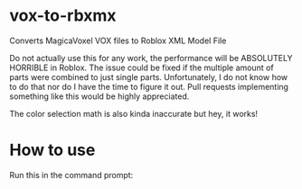 # vox-to-rbxmx
Converts MagicaVoxel VOX files to Roblox XML Model File

Do not actually use this for any work, the performance will be ABSOLUTELY HORRIBLE in Roblox. 
The issue could be fixed if the multiple amount of parts were combined to just single parts.
Unfortunately, I do not know how to do that nor do I have the time to figure it out. Pull requests implementing something like this would be highly appreciated.

The color selection math is also kinda inaccurate but hey, it works!

# How to use
Run this in the command prompt:
